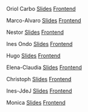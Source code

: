 Oriol Carbo
[Slides](https://slides.com/oriolcarbo/grapes)
[Frontend](https://grapes-571e3.firebaseapp.com/)

Marco-Alvaro
[Slides](https://slides.com/margal/travelbid/edit)
[Frontend](https://travelbid-1552229318200.firebaseapp.com/)

Nestor
[Slides](https://slides.com/nesc86/deck-1)
[Frontend](https://smar-t.firebaseapp.com/)

Ines Ondo
[Slides](https://slides.com/inesdelcarmenondobaka/some-project)
[Frontend]()

Hugo
[Slides](https://slides.com/dafirma/what-da-food)
[Frontend](https://whatdafood-daa51.firebaseapp.com/)

Elena-Claudia
[Slides]()
[Frontend]()

Christoph
[Slides](https://docs.google.com/presentation/d/1EmxYyWHjn8xdyNRBCBe-seNJuOGMbkbhc7dPZqKEdWw/edit#slide=id.g591f4657d7_0_11)
[Frontend](https://semya-2799e.firebaseapp.com)

Ines-JdeJ
[Slides]()
[Frontend](https://unpopular-opinion.firebaseapp.com/)

Monica
[Slides](https://slides.com/monicalopez-4/billy-app)
[Frontend](https://billy-doc-app.firebaseapp.com/)
